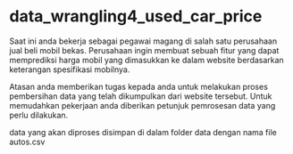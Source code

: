 # data_wrangling4_used_car_price
Saat ini anda bekerja sebagai pegawai magang di salah satu perusahaan jual beli mobil bekas. Perusahaan ingin membuat sebuah fitur yang dapat memprediksi harga mobil yang dimasukkan ke dalam website berdasarkan keterangan spesifikasi mobilnya.

Atasan anda memberikan tugas kepada anda untuk melakukan proses pembersihan data yang telah dikumpulkan dari website tersebut. Untuk memudahkan pekerjaan anda diberikan petunjuk pemrosesan data yang perlu dilakukan.

data yang akan diproses disimpan di dalam folder data dengan nama file autos.csv
